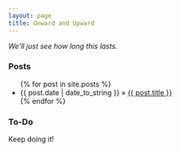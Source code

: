 ```yaml
---
layout: page
title: Onward and Upward
---
```


*We'll just see how long this lasts.*
    
### Posts

<ul class="posts">
  {% for post in site.posts %}
    <li><span>{{ post.date | date_to_string }}</span> &raquo; <a href="{{ BASE_PATH }}{{ post.url }}">{{ post.title }}</a></li>
  {% endfor %}
</ul>

### To-Do

Keep doing it!


